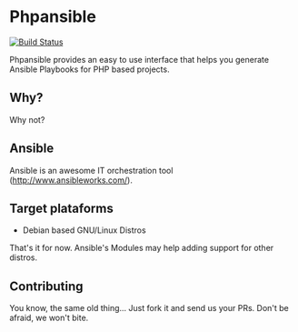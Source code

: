 # Phpansible

[![Build Status](https://travis-ci.org/Phpansible/Phpansible.png?branch=master)](https://travis-ci.org/Phpansible/Phpansible)

Phpansible provides an easy to use interface that helps you generate Ansible
Playbooks for PHP based projects.

## Why?

Why not?

## Ansible

Ansible is an awesome IT orchestration tool (http://www.ansibleworks.com/).

## Target plataforms

 - Debian based GNU/Linux Distros

That's it for now. Ansible's Modules may help adding support for other distros.

## Contributing

You know, the same old thing... Just fork it and send us your PRs. Don't be
afraid, we won't bite.
